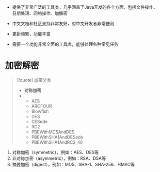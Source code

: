 - 提供了非常广泛的工具类，几乎涵盖了Java开发的各个方面，包括文件操作、日期处理、网络操作、加解密
- 中文文档和社区支持非常友好，对中文开发者非常便利
- 更新频繁，功能丰富

- 需要一个功能非常全面的工具库，能够处理各种常见任务

# 加密解密
>[!quote] 加密分类
>- **对称加密**
>-
> 	- AES
> 	- ARCFOUR
> 	- Blowfish
> 	- DES
> 	- DESede
> 	- RC2
> 	- PBEWithMD5AndDES
> 	- PBEWithSHA1AndDESede
> 	- PBEWithSHA1AndRC2_40

1. 对称加密（symmetric），例如：AES、DES等
2. 非对称加密（asymmetric），例如：RSA、DSA等
3. 摘要加密（digest），例如：MD5、SHA-1、SHA-256、HMAC等





